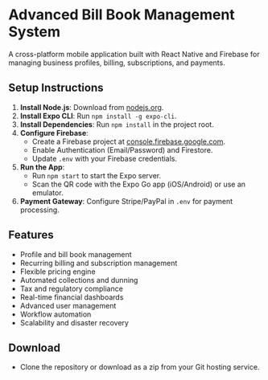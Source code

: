 # Advanced Bill Book Management System

A cross-platform mobile application built with React Native and Firebase for managing business
profiles, billing, subscriptions, and payments.

## Setup Instructions

1. **Install Node.js**: Download from [nodejs.org](https://nodejs.org).
2. **Install Expo CLI**: Run `npm install -g expo-cli`.
3. **Install Dependencies**: Run `npm install` in the project root.
4. **Configure Firebase**:
    - Create a Firebase project
      at [console.firebase.google.com](https://console.firebase.google.com).
    - Enable Authentication (Email/Password) and Firestore.
    - Update `.env` with your Firebase credentials.
5. **Run the App**:
    - Run `npm start` to start the Expo server.
    - Scan the QR code with the Expo Go app (iOS/Android) or use an emulator.
6. **Payment Gateway**: Configure Stripe/PayPal in `.env` for payment processing.

## Features

- Profile and bill book management
- Recurring billing and subscription management
- Flexible pricing engine
- Automated collections and dunning
- Tax and regulatory compliance
- Real-time financial dashboards
- Advanced user management
- Workflow automation
- Scalability and disaster recovery

## Download

- Clone the repository or download as a zip from your Git hosting service.